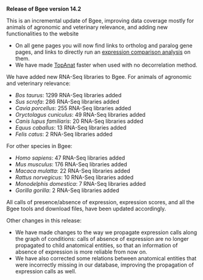 **Release of Bgee version 14.2**

This is an incremental update of Bgee, improving data coverage
mostly for animals of agronomic and veterinary relevance, and adding
new functionalities to the website

* On all gene pages you will now find links to ortholog and paralog
    gene pages, and links to directly run an [expression comparison analysis](https://bgee.org/bgee14_2/?page=expression_comparison) on them.
* We have made [TopAnat](https://bgee.org/bgee14_2/?page=top_anat#/) faster when used with no decorrelation method.

We have added new RNA-Seq libraries to Bgee. For animals of agronomic and veterinary relevance:
* *Bos taurus*: 1299 RNA-Seq libraries added
* *Sus scrofa*: 286 RNA-Seq libraries added
* *Cavia porcellus*: 255 RNA-Seq libraries added
* *Oryctolagus cuniculus*: 49 RNA-Seq libraries added
* *Canis lupus familiaris*: 20 RNA-Seq libraries added
* *Equus caballus*: 13 RNA-Seq libraries added
* *Felis catus*: 2 RNA-Seq libraries added


For other species in Bgee:

* *Homo sapiens*: 47 RNA-Seq libraries added
* *Mus musculus*: 176 RNA-Seq libraries added
* *Macaca mulatta*: 22 RNA-Seq libraries added
* *Rattus norvegicus*: 10 RNA-Seq libraries added
* *Monodelphis domestica*: 7 RNA-Seq libraries added
* *Gorilla gorilla*: 2 RNA-Seq libraries added

All calls of presence/absence of expression, expression scores, and
all the Bgee tools and download files, have been updated
accordingly.

Other changes in this release:
* We have made changes to the way we propagate expression calls
  along the graph of conditions: calls of absence of expression are
  no longer propagated to child anatomical entities, so that an
  information of absence of expression is more reliable from now on.
* We have also corrected some relations between anatomical entities
  that were incorrectly missing in our database, improving the
  propagation of expression calls as well.
